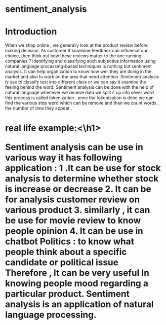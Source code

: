 # sentiment_analysis
# Introduction

When we shop online , we generally look at the product review before making decision. As customer if someone feedback can influence our choice, then think out how these reviews matter to the one running companies ?  Identifying and classifying such subjective information using natural language processing-based techniques is nothing but sentiment analysis. It can help organization to know how well they are doing in the market and also to work on the area that need attention. 
Sentiment analysis is use to classify text into different class or we can say it examine  the feeling behind  the word. Sentiment analysis can be done with the help of natural language whenever we receive data we split it up into sever word this process is called tokenization . once the  tokenization is done we can find the various stop word which can be remove  and then we count words , the number of time they appear .

<h1>real life example:<\h1>
  
Sentiment analysis can be use in various way it has following application :
1 .It can be use for stock analysis to determine whether stock is  increase or decrease
2. It can be for analysis customer review on various product 
3. similarly , it can be use for movie  review to know people opinion 
4. It can be  use in chatbot
Politics : to know what people think about a specific candidate or political issue 
Therefore , It can be very useful In knowing people mood regarding a particular product.
Sentiment analysis is an application of natural language processing.
